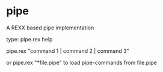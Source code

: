 # pipe
A REXX based pipe implementation

type: pipe.rex help 

pipe.rex "command 1 | command 2 | command 3"

or pipe.rex "*file.pipe"  to load pipe-commands from file.pipe
